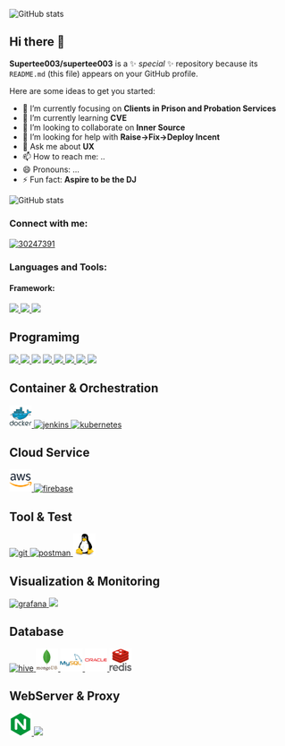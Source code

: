 ![GitHub stats](https://github-readme-stats.vercel.app/api?username=supertee003&show_icons=truer&rank_icon=github&theme=onedark)
## Hi there 👋


**Supertee003/supertee003** is a ✨ _special_ ✨ repository because its `README.md` (this file) appears on your GitHub profile.

Here are some ideas to get you started:

- 🔭 I’m currently focusing on **Clients in Prison and Probation Services**
- 🌱 I’m currently learning **CVE**
- 👯 I’m looking to collaborate on **Inner Source**
- 🤔 I’m looking for help with **Raise->Fix->**Deploy Incent****
- 💬 Ask me about **UX**
- 📫 How to reach me: ..
- 😄 Pronouns: ...
- ⚡ Fun fact: **Aspire to be the DJ**

![GitHub stats](https://github-readme-stats.vercel.app/api?username=supertee003&show_icons=truer&rank_icon=github&theme=onedark)

<!--![Top Langs](https://github-readme-stats.vercel.app/api/top-langs/?username=supertee003&hide_progress=true&theme=onedark) -->

<h3 align="left">Connect with me:</h3>
  <p align="left">
    <a href="https://stackoverflow.com/users/30247391" target="blank">
      <img align="center" src="https://raw.githubusercontent.com/rahuldkjain/github-profile-readme-generator/master/src/images/icons/Social/stack-overflow.svg" alt="30247391" height="30" width="40" /> </a>
  </p>

<h3 align="left">Languages and Tools:</h3>
  <p align="left">
  
  <h4>Framework:</h4>
    <div display="flex">
      <a href="https://docs.djangoproject.com/en/5.2/topics/security/" target="_blank" rel="noreferrer">
        <img src="https://img.shields.io/badge/django-%231A1928?style=for-the-badge&logo=django&logoColor=%23FFFFFF&labelColor=%23092E20"/> </a>
      <a href="https://laravel.com/docs/5.1/" target="_blank" rel="noreferrer">
        <img src="https://img.shields.io/badge/laravel-%23252D37?style=for-the-badge&logo=laravel&logoColor=%23FF2D20&labelColor=%23FFFFFF"/> </a>
      <a href="https://nodejs.org/en/learn/getting-started/introduction-to-nodejs" target="_blank" rel="noreferrer">
        <img src="https://img.shields.io/badge/nodedotjs-%232B2B2B?style=for-the-badge&logo=nodedotjs&logoColor=%235FA04E&labelColor=%23FFFFFF"/> </a>
    </div>
  
  <h2>Programimg</h2>
    <div display="flex">
      <a href="https://chromium.googlesource.com/chromium/src/+/HEAD/docs/security/rule-of-2.md" target="_blank" rel="noreferrer">
        <img src="https://img.shields.io/badge/cplusplus-%23A8B9CC?style=for-the-badge&logo=cplusplus&logoColor=%23F3F5F5&labelColor=%235881D8"/> </a>
      <a href="https://owasp.org/www-project-pytm/" target="_blank" rel="noreferrer">
        <img src="https://img.shields.io/badge/python-%23ECD53F?style=for-the-badge&logo=python&logoColor=%23E8E8E8&labelColor=%233776AB"/> </a
      <a href="https://cheatsheetseries.owasp.org/cheatsheets/PHP_Configuration_Cheat_Sheet.html" target="_blank" rel="noreferrer">
        <img src="https://img.shields.io/badge/php-%236C78AF?style=for-the-badge&logo=php&logoColor=%234A5F88&labelColor=%23FAFAFA"/> </a>
      <a href="https://perldoc.perl.org/perlsec" target="_blank" rel="noreferrer">
        <img src="https://img.shields.io/badge/perl-%230073A1?style=for-the-badge&logo=perl&logoColor=%23000000&labelColor=%23FFFFFF"/> </a>
      <a href="https://cheatsheetseries.owasp.org/cheatsheets/Ruby_on_Rails_Cheat_Sheet.html" target="_blank" rel="noreferrer">
        <img src="https://img.shields.io/badge/ruby-%23000000?style=for-the-badge&logo=ruby&logoColor=%23CC342D&labelColor=%23FFFFFF"/> </a>
      <a href="https://perldoc.perl.org/perlsec" target="_blank" rel="noreferrer">
        <img src="https://img.shields.io/badge/rust-%23000000?style=for-the-badge&logo=rust&logoColor=%23000000&labelColor=%23FFFFFF"/> </a>
      <a href="https://www.gnu.org/software/bash/manual/bash.html#Security-Considerations" target="_blank" rel="noreferrer">
        <img src="https://img.shields.io/badge/gnubash-%23000000?style=for-the-badge&logo=gnubash&logoColor=%23000000&labelColor=%23FFFFFF"/> </a>
      <a href="https://www.gnu.org/software/bash/manual/bash.html#Security-Considerations" target="_blank" rel="noreferrer">
        <img src="https://img.shields.io/badge/javascript-%23999999?style=for-the-badge&logo=javascript&logoColor=%23F7DF1E&labelColor=%23000000"/> </a>
    </div>
  
  <h2>Container & Orchestration</h2>
    <div display="flex">
      <a href="https://5gcroco.eu/images/templates/rsvario/images/5GCroCo_DockerSecurityBasics_Training.pdf" target="_blank" rel="noreferrer"> 
        <img src="https://raw.githubusercontent.com/devicons/devicon/master/icons/docker/docker-original-wordmark.svg" alt="docker" width="40" height="40"/> </a>
      <a href="https://https://www.jenkins.io/doc/book/security/managing-security/" target="_blank" rel="noreferrer"> 
        <img src="https://www.vectorlogo.zone/logos/jenkins/jenkins-icon.svg" alt="jenkins" width="40" height="40"/> </a> 
      <a href="https://edu.anarcho-copy.org/GNU%20Linux%20-%20Unix-Like/DevOps/Learn%20Kubernetes%20Security.pdf" target="_blank" rel="noreferrer">
        <img src="https://www.vectorlogo.zone/logos/kubernetes/kubernetes-icon.svg" alt="kubernetes" width="40" height="40"/> </a>
    </div>
  
  <h2>Cloud Service</h2>
    <div display="flex">
      <a href="https://docs.aws.amazon.com/pdfs/whitepapers/latest/aws-overview/aws-overview.pdf" target="_blank" rel="noreferrer"> 
        <img src="https://raw.githubusercontent.com/devicons/devicon/master/icons/amazonwebservices/amazonwebservices-original-wordmark.svg" alt="aws" width="40" height="40"/> </a>
      <a href="https://norma.ncirl.ie/7426/1/manoharbabu.pdf" target="_blank" rel="noreferrer">
        <img src="https://www.vectorlogo.zone/logos/firebase/firebase-icon.svg" alt="firebase" width="40" height="40"/> </a>
    </div>
  
  <h2>Tool & Test</h2>
    <div display="flex">
      <a href="https://indico.cern.ch/event/724719/contributions/2981043/attachments/1638054/2754736/Git_tutorial.pdf" target="_blank" rel="noreferrer">
        <img src="https://www.vectorlogo.zone/logos/git-scm/git-scm-icon.svg" alt="git" width="40" height="40"/> </a>
      <a href="https://voyager.postman.com/pdf/2023-state-of-the-api-report-postman.pdf" target="_blank" rel="noreferrer">
        <img src="https://www.vectorlogo.zone/logos/getpostman/getpostman-icon.svg" alt="postman" width="40" height="40"/> </a>
      <a href="https://linux-training.be/linuxsec.pdf" target="_blank" rel="noreferrer">
        <img src="https://raw.githubusercontent.com/devicons/devicon/master/icons/linux/linux-original.svg" alt="linux" width="40" height="40"/> </a>
    </div>
  
  <h2>Visualization & Monitoring</h2>
    <div display="flex">
      <a href="https://www.cisco.com/c/en/us/support/docs/wireless/policy-suite-mobile/214788-introduction-of-grafana-and-its-usage.pdf" target="_blank" rel="noreferrer">
        <img src="https://www.vectorlogo.zone/logos/grafana/grafana-icon.svg" alt="grafana" width="40" height="40"/> </a>
      <a href="https://github.com/subbukandula/Splunk/blob/master/Splunk%206.X%20Fundamentals%20Part%201%20(eLearning).pdf" target="_blank" rel="noreferrer">
        <img src="https://img.shields.io/badge/splunk-%2381C459?style=for-the-badge&logo=splunk&logoColor=%23FFFFFF&labelColor=%23403C3D"/> </a>
    </div>
  
  <h2>Database</h2>
    <div display="flex">
      <a href="https://hive.apache.org/" target="_blank" rel="noreferrer">
        <img src="https://www.vectorlogo.zone/logos/apache_hive/apache_hive-icon.svg" alt="hive" width="40" height="40"/> </a>
      <a href="https://www.mongodb.com/" target="_blank" rel="noreferrer">
        <img src="https://raw.githubusercontent.com/devicons/devicon/master/icons/mongodb/mongodb-original-wordmark.svg" alt="mongodb" width="40" height="40"/> </a>
      <a href="https://www.mysql.com/" target="_blank" rel="noreferrer">
        <img src="https://raw.githubusercontent.com/devicons/devicon/master/icons/mysql/mysql-original-wordmark.svg" alt="mysql" width="40" height="40"/> </a>
      <a href="https://www.oracle.com/" target="_blank" rel="noreferrer">
        <img src="https://raw.githubusercontent.com/devicons/devicon/master/icons/oracle/oracle-original.svg" alt="oracle" width="40" height="40"/> </a>
      <a href="https://redis.io" target="_blank" rel="noreferrer">
        <img src="https://raw.githubusercontent.com/devicons/devicon/master/icons/redis/redis-original-wordmark.svg" alt="redis" width="40" height="40"/> </a>
    </div>
  
  <h2>WebServer & Proxy</h2>
    <div display="flex">
      <a href="https://altair.pw/pub/doc/nginx/Mastering%20NGINX/Mastering%20NGINX.pdf" target="_blank" rel="noreferrer">
        <img src="https://raw.githubusercontent.com/devicons/devicon/master/icons/nginx/nginx-original.svg" alt="nginx" width="40" height="40"/> </a>
      <a href="https://www.dedoimedo.com/computers/www.dedoimedo.com-apache-web-server-lm.pdf" target="_blank" rel="noreferrer">
        <img src="https://img.shields.io/badge/apache-%23728E9B?style=for-the-badge&logo=apache&logoColor=%23D22128&labelColor=%23E8E8E8"/> </a>
    </div> 
</p>
